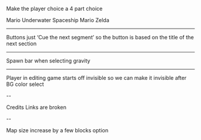 Make the player choice a 4 part choice

Mario Underwater
Spaceship
Mario
Zelda


---


Buttons just ‘Cue the next segment’ so the button is based on the title of the next section


---


Spawn bar when selecting gravity


---

Player in editing game starts off invisible so we can make it invisible after BG color select


--

Credits Links are broken 

--


Map size increase by a few blocks option 
